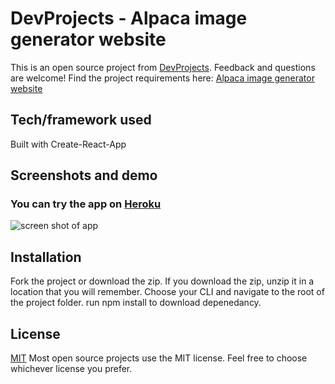 # DevProjects - Alpaca image generator website

This is an open source project from [DevProjects](http://www.codementor.io/projects). Feedback and questions are welcome!
Find the project requirements here: [Alpaca image generator website](https://www.codementor.io/projects/web/alpaca-image-generator-website-ce2oc0eus8)

## Tech/framework used
Built with Create-React-App

## Screenshots and demo
### You can try the app on [Heroku](https://abm-alpaca-image-generator.herokuapp.com/)
![screen shot of app](https://i.imgur.com/pCeXdlm.png)

## Installation
Fork the project or download the zip.
If you download the zip, unzip it in a location that you will remember.
Choose your CLI and navigate to the root of the project folder.
run npm install to download depenedancy.


## License
[MIT](https://choosealicense.com/licenses/mit/)
Most open source projects use the MIT license. Feel free to choose whichever license you prefer.
